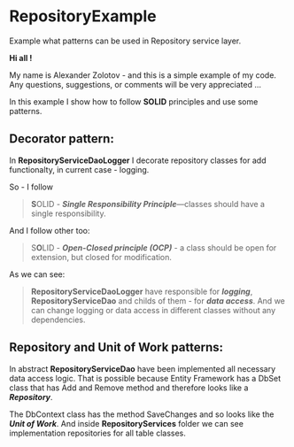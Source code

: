 # RepositoryExample
Example what patterns can be used in Repository service layer.

**Hi all !**

My name is Alexander Zolotov - and this is a simple example of my code. Any questions, suggestions, or comments will be very appreciated ...

In this example I show how to follow **SOLID** principles and use some patterns.

## Decorator pattern: ##
 In **RepositoryServiceDaoLogger** I decorate repository classes for add functionalty, in current case - logging.

So - I follow 
> **S**OLID  - ***Single Responsibility Principle***—classes should have a single responsibility.

And I follow other too:
> S**O**LID - ***Open-Closed principle (OCP)*** - a class should be open for extension, but closed for modification.

As we can see: 
>  **RepositoryServiceDaoLogger** have responsible for ***logging***, **RepositoryServiceDao** and childs of them - for ***data access***. And we can change logging or data access in different classes without any dependencies.

## Repository and Unit of Work patterns: ##

In abstract **RepositoryServiceDao** have been implemented all necessary data access logic. That is possible because Entity Framework has a DbSet class that has Add and Remove method and therefore looks like a ***Repository***. 

The DbContext class has the method SaveChanges and so looks like the ***Unit of Work***. 
And inside **RepositoryServices** folder we can see implementation repositories for all table classes.





